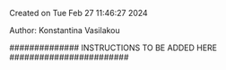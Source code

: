 Created on Tue Feb 27 11:46:27 2024

Author: Konstantina Vasilakou

############## INSTRUCTIONS TO BE ADDED HERE ########################
